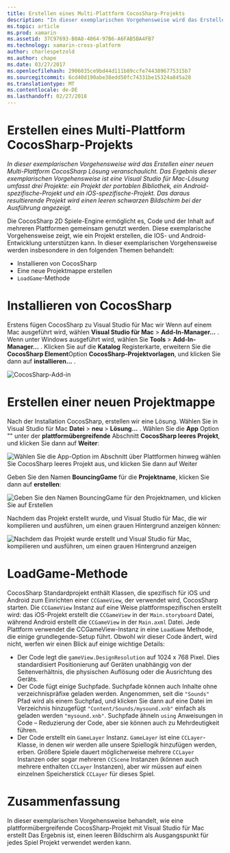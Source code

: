 ```yaml
---
title: Erstellen eines Multi-Plattform CocosSharp-Projekts
description: "In dieser exemplarischen Vorgehensweise wird das Erstellen einer neuen Multi-Plattform CocosSharp Lösung veranschaulicht. Das Ergebnis dieser exemplarischen Vorgehensweise ist eine Visual Studio für Mac-Lösung umfasst drei Projekte: ein Projekt der portablen Bibliothek, ein Android-spezifische-Projekt und ein iOS-spezifische-Projekt. Das daraus resultierende Projekt wird einen leeren schwarzen Bildschirm bei der Ausführung angezeigt."
ms.topic: article
ms.prod: xamarin
ms.assetid: 37C97693-B0A8-4064-97B6-A6FAB5BA4FB7
ms.technology: xamarin-cross-platform
author: charlespetzold
ms.author: chape
ms.date: 03/27/2017
ms.openlocfilehash: 2906035ce9bd44d111b89ccfe7443896775315b7
ms.sourcegitcommit: 6cd40d190abe38edd50fc74331be15324a845a28
ms.translationtype: MT
ms.contentlocale: de-DE
ms.lasthandoff: 02/27/2018
---
```

# <a name="creating-a-multi-platform-cocossharp-project"></a>Erstellen eines Multi-Plattform CocosSharp-Projekts

_In dieser exemplarischen Vorgehensweise wird das Erstellen einer neuen Multi-Plattform CocosSharp Lösung veranschaulicht. Das Ergebnis dieser exemplarischen Vorgehensweise ist eine Visual Studio für Mac-Lösung umfasst drei Projekte: ein Projekt der portablen Bibliothek, ein Android-spezifische-Projekt und ein iOS-spezifische-Projekt. Das daraus resultierende Projekt wird einen leeren schwarzen Bildschirm bei der Ausführung angezeigt._

Die CocosSharp 2D Spiele-Engine ermöglicht es, Code und der Inhalt auf mehreren Plattformen gemeinsam genutzt werden. Diese exemplarische Vorgehensweise zeigt, wie ein Projekt erstellen, die IOS- und Android-Entwicklung unterstützen kann. In dieser exemplarischen Vorgehensweise werden insbesondere in den folgenden Themen behandelt:

 - Installieren von CocosSharp
 - Eine neue Projektmappe erstellen
 - `LoadGame`-Methode

# <a name="installing-cocossharp"></a>Installieren von CocosSharp

Erstens fügen CocosSharp zu Visual Studio für Mac wir Wenn auf einem Mac ausgeführt wird, wählen **Visual Studio für Mac** > **Add-In-Manager...**  . Wenn unter Windows ausgeführt wird, wählen Sie **Tools** > **Add-In-Manager...**  . Klicken Sie auf die **Katalog** Registerkarte, erweitern Sie die **CocosSharp Element**Option **CocosSharp-Projektvorlagen**, und klicken Sie dann auf **installieren...**  .

![CocosSharp-Add-in](part1-images/xamarinstudioaddinsmac.png "")

# <a name="creating-a-new-solution"></a>Erstellen einer neuen Projektmappe

Nach der Installation CocosSharp, erstellen wir eine Lösung. Wählen Sie in Visual Studio für Mac **Datei** > **neu** > **Lösung...** . Wählen Sie die **App** Option "" unter der **plattformübergreifende** Abschnitt **CocosSharp leeres Projekt**, und klicken Sie dann auf **Weiter**:

![](part1-images/image1.png "Wählen Sie die App-Option im Abschnitt über Plattformen hinweg wählen Sie CocosSharp leeres Projekt aus, und klicken Sie dann auf Weiter")

Geben Sie den Namen **BouncingGame** für die **Projektname**, klicken Sie dann auf **erstellen**:

![](part1-images/image2.png "Geben Sie den Namen BouncingGame für den Projektnamen, und klicken Sie auf Erstellen")

Nachdem das Projekt erstellt wurde, und Visual Studio für Mac, die wir kompilieren und ausführen, um einen grauen Hintergrund anzeigen können: 

![](part1-images/image3.png "Nachdem das Projekt wurde erstellt und Visual Studio für Mac, kompilieren und ausführen, um einen grauen Hintergrund anzeigen")


# <a name="loadgame-method"></a>LoadGame-Methode

CocosSharp Standardprojekt enthält Klassen, die spezifisch für iOS und Android zum Einrichten einer `CCGameView`, der verwendet wird, CocosSharp starten. Die `CCGameView` Instanz auf eine Weise plattformspezifischen erstellt wird: das iOS-Projekt erstellt die `CCGameView` in der `Main.storyboard` Datei, während Android erstellt die `CCGameView` in der `Main.axml` Datei. Jede Plattform verwendet die CCGameView-Instanz in eine `LoadGame` Methode, die einige grundlegende-Setup führt. Obwohl wir dieser Code ändert, wird nicht, werfen wir einen Blick auf einige wichtige Details:

 - Der Code legt die `gameView.DesignResolution` auf 1024 x 768 Pixel. Dies standardisiert Positionierung auf Geräten unabhängig von der Seitenverhältnis, die physischen Auflösung oder die Ausrichtung des Geräts. 
 - Der Code fügt einige Suchpfade. Suchpfade können auch Inhalte ohne verzeichnispräfixe geladen werden. Angenommen, seit die `"Sounds"` Pfad wird als einem Suchpfad, und klicken Sie dann auf eine Datei im Verzeichnis hinzugefügt `"Content/Sounds/mysound.xnb"` einfach als geladen werden `"mysound.xnb"`. Suchpfade ähneln `using` Anweisungen in Code – Reduzierung der Code, aber sie können auch zu Mehrdeutigkeit führen.
 - Der Code erstellt ein `GameLayer` Instanz. `GameLayer` ist eine `CCLayer`-Klasse, in denen wir werden alle unsere Spiellogik hinzufügen werden, erben. Größere Spiele dauert möglicherweise mehrere `CCLayer` Instanzen oder sogar mehreren `CCScene` Instanzen (können auch mehrere enthalten `CCLayer` Instanzen), aber wir müssen auf einen einzelnen Speicherstick `CCLayer` für dieses Spiel.

#  <a name="summary"></a>Zusammenfassung

In dieser exemplarischen Vorgehensweise behandelt, wie eine plattformübergreifende CocosSharp-Projekt mit Visual Studio für Mac erstellt Das Ergebnis ist, einen leeren Bildschirm als Ausgangspunkt für jedes Spiel Projekt verwendet werden kann.